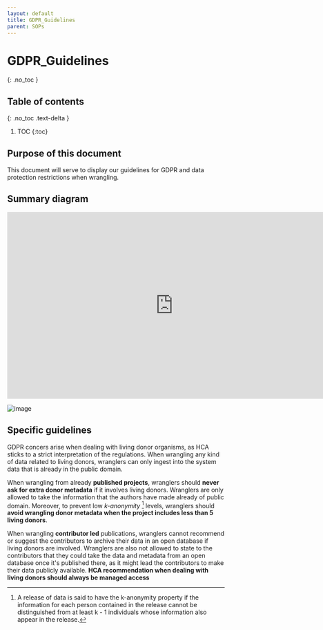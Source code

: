 ```yaml
---
layout: default
title: GDPR_Guidelines
parent: SOPs
---
```

<script src="https://kit.fontawesome.com/fc66878563.js" crossorigin="anonymous"></script>

# GDPR_Guidelines
{: .no_toc }

## Table of contents
{: .no_toc .text-delta }

1. TOC
{:toc}

## Purpose of this document

This document will serve to display our guidelines for GDPR and data protection restrictions when wrangling. 

## Summary diagram

<iframe width="768" height="432" src="https://miro.com/app/live-embed/o9J_lzQKwKI=/?moveToViewport=-2604,-1179,5558,2621" frameBorder="0" scrolling="no" allowFullScreen></iframe>

![image](https://github.com/ebi-ait/hca-ebi-wrangler-central/blob/master/assets/images/GDPR_screenshots/GDPR_Flowchart.jpg?raw=true)

## Specific guidelines

GDPR concers arise when dealing with living donor organisms, as HCA sticks to a strict interpretation of the regulations. When wrangling any kind of data related to living donors, wranglers can only ingest into the system data that is already in the public domain.

When wrangling from already **published projects**, wranglers should **never ask for extra donor metadata** if it involves living donors. Wranglers are only allowed to take the information that the authors have made already of public domain. Moreover, to prevent low *k-anonymity* [^1] levels, wranglers should **avoid wrangling donor metadata when the project includes less than 5 living donors**. 

[^1]: A release of data is said to have the k-anonymity property if the information for each person contained in the release cannot be distinguished from at least k - 1 individuals whose information also appear in the release.

When wrangling **contributor led** publications, wranglers cannot recommend or suggest the contributors to archive their data in an open database if living donors are involved. Wranglers are also not allowed to state to the contributors that they could take the data and metadata from an open database once it's published there, as it might lead the contributors to make their data publicly available. **HCA recommendation when dealing with living donors should always be managed access**
